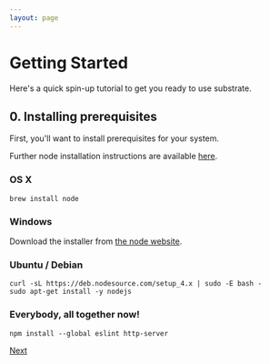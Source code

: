 ```yaml
---
layout: page
---
```


# Getting Started
Here's a quick spin-up tutorial to get you ready to use substrate.

## 0. Installing prerequisites
First, you'll want to install prerequisites for your system.


Further node installation instructions are available [here](https://nodejs.org/en/download/package-manager/).
### OS X
```
brew install node
```

### Windows
Download the installer from [the node website](http://nodejs.org/#download).

### Ubuntu / Debian
```
curl -sL https://deb.nodesource.com/setup_4.x | sudo -E bash -
sudo apt-get install -y nodejs
```

### Everybody, all together now!
```
npm install --global eslint http-server
```

[Next](1)
